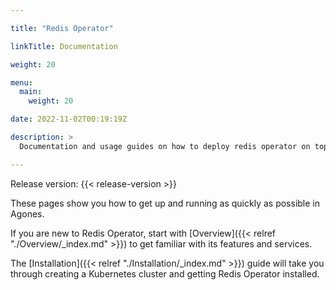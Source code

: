 ```yaml
---

title: "Redis Operator"

linkTitle: Documentation

weight: 20

menu:
  main:
    weight: 20

date: 2022-11-02T00:19:19Z

description: >
  Documentation and usage guides on how to deploy redis operator on top of Kubernetes.

---
```

Release version: {{< release-version >}}

These pages show you how to get up and running as quickly as possible in Agones.

If you are new to Redis Operator, start with [Overview]({{< relref "./Overview/_index.md" >}}) to get familiar with its
features and services.

The [Installation]({{< relref "./Installation/_index.md" >}}) guide will take you through creating a Kubernetes
cluster and getting Redis Operator installed.
